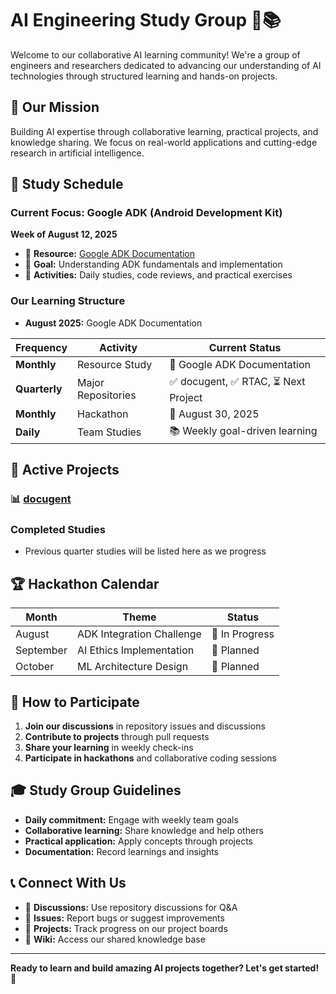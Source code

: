 # AI Engineering Study Group 🤖📚

Welcome to our collaborative AI learning community! We're a group of engineers and researchers dedicated to advancing our understanding of AI technologies through structured learning and hands-on projects.

## 🎯 Our Mission

Building AI expertise through collaborative learning, practical projects, and knowledge sharing. We focus on real-world applications and cutting-edge research in artificial intelligence.

## 📅 Study Schedule

### Current Focus: **Google ADK (Android Development Kit)**

**Week of August 12, 2025**

- 📖 **Resource:** [Google ADK Documentation](https://google.github.io/adk-docs/)
- 🎯 **Goal:** Understanding ADK fundamentals and implementation  
- 📝 **Activities:** Daily studies, code reviews, and practical exercises

### Our Learning Structure

- **August 2025:** Google ADK Documentation

| Frequency | Activity | Current Status |
|-----------|----------|----------------|
| **Monthly** | Resource Study | 📖 Google ADK Documentation |
| **Quarterly** | Major Repositories | ✅ docugent, ✅ RTAC, ⏳ Next Project |
| **Monthly** | Hackathon | 🚀 August 30, 2025 |
| **Daily** | Team Studies | 📚 Weekly goal-driven learning |

## 🚀 Active Projects

### 📊 [docugent](https://github.com/AI-Engineering-Study-Group/docugent)

### Completed Studies

- Previous quarter studies will be listed here as we progress

## 🏆 Hackathon Calendar

| Month | Theme | Status |
|-------|-------|--------|
| August | ADK Integration Challenge | 🔄 In Progress |
| September | AI Ethics Implementation | 📅 Planned |
| October | ML Architecture Design | 📅 Planned |

## 🤝 How to Participate

1. **Join our discussions** in repository issues and discussions
2. **Contribute to projects** through pull requests  
3. **Share your learning** in weekly check-ins
4. **Participate in hackathons** and collaborative coding sessions

## 🎓 Study Group Guidelines

- **Daily commitment:** Engage with weekly team goals
- **Collaborative learning:** Share knowledge and help others
- **Practical application:** Apply concepts through projects
- **Documentation:** Record learnings and insights

## 📞 Connect With Us

- 💬 **Discussions:** Use repository discussions for Q&A
- 🐛 **Issues:** Report bugs or suggest improvements
- 🚀 **Projects:** Track progress on our project boards
- 📖 **Wiki:** Access our shared knowledge base
---

**Ready to learn and build amazing AI projects together? Let's get started! 🚀**
